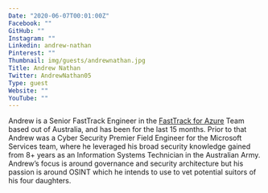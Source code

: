 ```yaml
---
Date: "2020-06-07T00:01:00Z"
Facebook: ""
GitHub: ""
Instagram: ""
Linkedin: andrew-nathan
Pinterest: ""
Thumbnail: img/guests/andrewnathan.jpg
Title: Andrew Nathan
Twitter: AndrewNathan05
Type: guest
Website: ""
YouTube: ""
---
```

Andrew is a Senior FastTrack Engineer in the [FastTrack for Azure](https://azure.microsoft.com/en-gb/programs/azure-fasttrack/) Team based out of Australia, and has been for the last 15 months. Prior to that Andrew was a Cyber Security Premier Field Engineer for the Microsoft Services team, where he leveraged his broad security knowledge gained from 8+ years as an Information Systems Technician in the Australian Army. Andrew’s focus is around governance and security architecture but his passion is around OSINT which he intends to use to vet potential suitors of his four daughters.